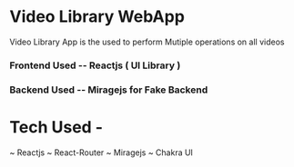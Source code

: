 # Video Library WebApp 
 Video Library App is the used to perform Mutiple  operations on all videos  

 <h3>  Frontend Used -- Reactjs (  UI  Library ) </h3> 
 <h3>  Backend Used  -- Miragejs for Fake Backend  </h3> 

 # Tech Used -
 ~ Reactjs 
 ~ React-Router
 ~ Miragejs 
 ~ Chakra UI 
 

